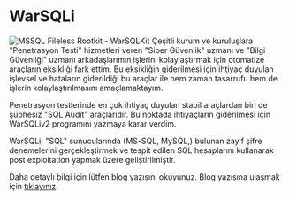 # WarSQLi
![MSSQL Fileless Rootkit - WarSQLKit](https://eyupcelik.com.tr/wp-content/uploads/2017/02/WarSQLi.png)
Çeşitli kurum ve kuruluşlara "Penetrasyon Testi" hizmetleri veren "Siber Güvenlik" uzmanı ve "Bilgi Güvenliği" uzmanı arkadaşlarımın işlerini kolaylaştırmak için otomatize araçların eksikliği fark ettim. Bu eksikliğin giderilmesi için ihtiyaç duyulan işlevsel ve hataların giderildiği bu araçlar ile hem zaman tasarrufu hem de işlerin kolaylaştırılmasını amaçlamaktayım.

Penetrasyon testlerinde en çok ihtiyaç duyulan stabil araçlardan biri de şüphesiz "SQL Audit" araçlarıdır. Bu noktada ihtiyaçların giderilmesi için WarSQLiv2 programını yazmaya karar verdim.

WarSQLi; "SQL" sunucularında (MS-SQL, MySQL,) bulunan zayıf şifre denemelerini gerçekleştirmek ve tespit edilen SQL hesaplarını kullanarak post exploitation yapmak üzere geliştirilmiştir.


Daha detaylı bilgi için lütfen blog yazısını okuyunuz. Blog yazısına ulaşmak için [tıklayınız](http://eyupcelik.com.tr/guvenlik/490-warsqliv2-kullanim-rehberi).
